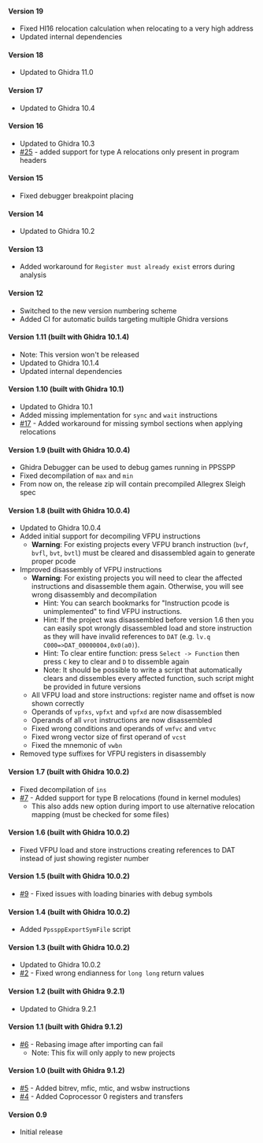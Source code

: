 #### Version 19
- Fixed HI16 relocation calculation when relocating to a very high address
- Updated internal dependencies

#### Version 18
- Updated to Ghidra 11.0

#### Version 17
- Updated to Ghidra 10.4

#### Version 16
- Updated to Ghidra 10.3 
- [#25](https://github.com/kotcrab/ghidra-allegrex/issues/25) - added support for type A relocations only present in program headers

#### Version 15
- Fixed debugger breakpoint placing

#### Version 14
- Updated to Ghidra 10.2

#### Version 13
- Added workaround for `Register must already exist` errors during analysis 

#### Version 12
- Switched to the new version numbering scheme
- Added CI for automatic builds targeting multiple Ghidra versions

#### Version 1.11 (built with Ghidra 10.1.4)
- Note: This version won't be released
- Updated to Ghidra 10.1.4
- Updated internal dependencies

#### Version 1.10 (built with Ghidra 10.1)
- Updated to Ghidra 10.1
- Added missing implementation for `sync` and `wait` instructions
- [#17](https://github.com/kotcrab/ghidra-allegrex/issues/17) - Added workaround for missing symbol sections when applying relocations

#### Version 1.9 (built with Ghidra 10.0.4)
- Ghidra Debugger can be used to debug games running in PPSSPP
- Fixed decompilation of `max` and `min`
- From now on, the release zip will contain precompiled Allegrex Sleigh spec

#### Version 1.8 (built with Ghidra 10.0.4)
- Updated to Ghidra 10.0.4
- Added initial support for decompiling VFPU instructions
  - **Warning**: For existing projects every VFPU branch instruction (`bvf`, `bvfl`, `bvt`, `bvtl`) must be cleared and disassembled again 
    to generate proper pcode
- Improved disassembly of VFPU instructions
  - **Warning**: For existing projects you will need to clear the affected instructions and disassemble them again. Otherwise,
    you will see wrong disassembly and decompilation
    - Hint: You can search bookmarks for "Instruction pcode is unimplemented" to find VFPU instructions.
    - Hint: If the project was disassembled before version 1.6 then you can easily spot wrongly disassembled load and store instruction as
      they will have invalid references to `DAT` (e.g. `lv.q C000=>DAT_00000004,0x0(a0)`).
    - Hint: To clear entire function: press `Select -> Function` then press `C` key to clear and `D` to dissemble again
    - Note: It should be possible to write a script that automatically clears and dissembles every affected function, such script might be
    provided in future versions
  - All VFPU load and store instructions: register name and offset is now shown correctly
  - Operands of `vpfxs`, `vpfxt` and `vpfxd` are now disassembled
  - Operands of all `vrot` instructions are now disassembled
  - Fixed wrong conditions and operands of `vmfvc` and `vmtvc`
  - Fixed wrong vector size of first operand of `vcst`
  - Fixed the mnemonic of `vwbn`
- Removed type suffixes for VFPU registers in disassembly

#### Version 1.7 (built with Ghidra 10.0.2)
- Fixed decompilation of `ins`
- [#7](https://github.com/kotcrab/ghidra-allegrex/issues/7) - Added support for type B relocations (found in kernel modules)
  - This also adds new option during import to use alternative relocation mapping (must be checked for some files)

#### Version 1.6 (built with Ghidra 10.0.2)
- Fixed VFPU load and store instructions creating references to DAT instead of just showing register number

#### Version 1.5 (built with Ghidra 10.0.2)
- [#9](https://github.com/kotcrab/ghidra-allegrex/issues/9) - Fixed issues with loading binaries with debug symbols

#### Version 1.4 (built with Ghidra 10.0.2)
- Added `PpssppExportSymFile` script

#### Version 1.3 (built with Ghidra 10.0.2)
- Updated to Ghidra 10.0.2
- [#2](https://github.com/kotcrab/ghidra-allegrex/issues/2) - Fixed wrong endianness for `long long` return values

#### Version 1.2 (built with Ghidra 9.2.1)
- Updated to Ghidra 9.2.1

#### Version 1.1 (built with Ghidra 9.1.2)
- [#6](https://github.com/kotcrab/ghidra-allegrex/issues/6) - Rebasing image after importing can fail
  - Note: This fix will only apply to new projects

#### Version 1.0 (built with Ghidra 9.1.2)
- [#5](https://github.com/kotcrab/ghidra-allegrex/pull/5) - Added bitrev, mfic, mtic, and wsbw instructions
- [#4](https://github.com/kotcrab/ghidra-allegrex/pull/4) - Added Coprocessor 0 registers and transfers

#### Version 0.9
- Initial release
